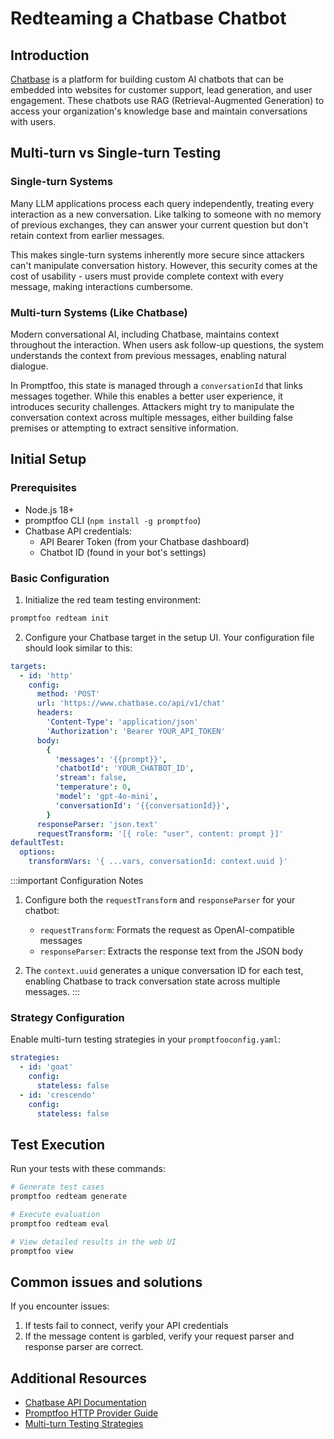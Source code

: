 # Redteaming a Chatbase Chatbot

## Introduction

[Chatbase](https://www.chatbase.co) is a platform for building custom AI chatbots that can be embedded into websites for customer support, lead generation, and user engagement. These chatbots use RAG (Retrieval-Augmented Generation) to access your organization's knowledge base and maintain conversations with users.

## Multi-turn vs Single-turn Testing

### Single-turn Systems

Many LLM applications process each query independently, treating every interaction as a new conversation. Like talking to someone with no memory of previous exchanges, they can answer your current question but don't retain context from earlier messages.

This makes single-turn systems inherently more secure since attackers can't manipulate conversation history. However, this security comes at the cost of usability - users must provide complete context with every message, making interactions cumbersome.

### Multi-turn Systems (Like Chatbase)

Modern conversational AI, including Chatbase, maintains context throughout the interaction. When users ask follow-up questions, the system understands the context from previous messages, enabling natural dialogue.

In Promptfoo, this state is managed through a `conversationId` that links messages together. While this enables a better user experience, it introduces security challenges. Attackers might try to manipulate the conversation context across multiple messages, either building false premises or attempting to extract sensitive information.

## Initial Setup

### Prerequisites

- Node.js 18+
- promptfoo CLI (`npm install -g promptfoo`)
- Chatbase API credentials:
  - API Bearer Token (from your Chatbase dashboard)
  - Chatbot ID (found in your bot's settings)

### Basic Configuration

1. Initialize the red team testing environment:

```bash
promptfoo redteam init
```

2. Configure your Chatbase target in the setup UI. Your configuration file should look similar to this:

```yaml
targets:
  - id: 'http'
    config:
      method: 'POST'
      url: 'https://www.chatbase.co/api/v1/chat'
      headers:
        'Content-Type': 'application/json'
        'Authorization': 'Bearer YOUR_API_TOKEN'
      body:
        {
          'messages': '{{prompt}}',
          'chatbotId': 'YOUR_CHATBOT_ID',
          'stream': false,
          'temperature': 0,
          'model': 'gpt-4o-mini',
          'conversationId': '{{conversationId}}',
        }
      responseParser: 'json.text'
      requestTransform: '[{ role: "user", content: prompt }]'
defaultTest:
  options:
    transformVars: '{ ...vars, conversationId: context.uuid }'
```

:::important Configuration Notes

1. Configure both the `requestTransform` and `responseParser` for your chatbot:

   - `requestTransform`: Formats the request as OpenAI-compatible messages
   - `responseParser`: Extracts the response text from the JSON body

2. The `context.uuid` generates a unique conversation ID for each test, enabling Chatbase to track conversation state across multiple messages.
   :::

### Strategy Configuration

Enable multi-turn testing strategies in your `promptfooconfig.yaml`:

```yaml
strategies:
  - id: 'goat'
    config:
      stateless: false
  - id: 'crescendo'
    config:
      stateless: false
```

## Test Execution

Run your tests with these commands:

```bash
# Generate test cases
promptfoo redteam generate

# Execute evaluation
promptfoo redteam eval

# View detailed results in the web UI
promptfoo view
```

## Common issues and solutions

If you encounter issues:

1. If tests fail to connect, verify your API credentials
2. If the message content is garbled, verify your request parser and response parser are correct.

## Additional Resources

- [Chatbase API Documentation](https://www.chatbase.co/docs)
- [Promptfoo HTTP Provider Guide](/docs/providers/http)
- [Multi-turn Testing Strategies](/docs/red-team/strategies/multi-turn)

